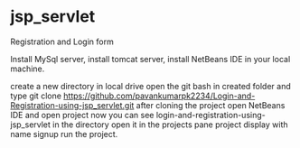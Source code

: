 # jsp_servlet
Registration and Login form

Install MySql server, 
install tomcat server, 
install NetBeans IDE in your local machine.

create a new directory in local drive
open the git bash in created folder and type
git clone https://github.com/pavankumarpk2234/Login-and-Registration-using-jsp_servlet.git
after cloning the project open NetBeans IDE and open project
now you can see login-and-registration-using-jsp_servlet in the directory open it
in the projects pane project display with name signup
run the project.
